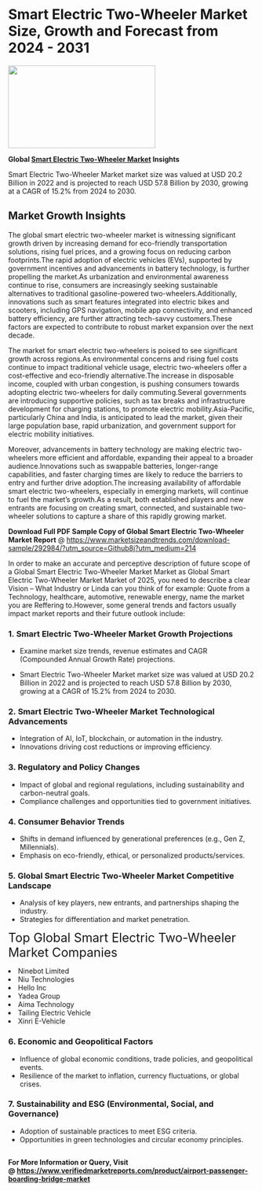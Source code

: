 <H1>Smart Electric Two-Wheeler Market Size, Growth and Forecast from 2024 - 2031</H1><img class="aligncenter size-medium wp-image-584254" src="https://thirdeyenews.in/wp-content/uploads/2024/09/Global-Market-Research-300x168.jpeg" alt="" width="300" height="168" /><p><strong>Global&nbsp;<a href="https://www.marketsizeandtrends.com/download-sample/292984/?utm_source=Github8j?utm_medium=214">Smart Electric Two-Wheeler Market</a> Insights</strong></p><p>Smart Electric Two-Wheeler Market market size was valued at USD 20.2 Billion in 2022 and is projected to reach USD 57.8 Billion by 2030, growing at a CAGR of 15.2% from 2024 to 2030.</p><p><h2>Market Growth Insights</h2> <p>The global smart electric two-wheeler market is witnessing significant growth driven by increasing demand for eco-friendly transportation solutions, rising fuel prices, and a growing focus on reducing carbon footprints.The rapid adoption of electric vehicles (EVs), supported by government incentives and advancements in battery technology, is further propelling the market.As urbanization and environmental awareness continue to rise, consumers are increasingly seeking sustainable alternatives to traditional gasoline-powered two-wheelers.Additionally, innovations such as smart features integrated into electric bikes and scooters, including GPS navigation, mobile app connectivity, and enhanced battery efficiency, are further attracting tech-savvy customers.These factors are expected to contribute to robust market expansion over the next decade.</p> <p>The market for smart electric two-wheelers is poised to see significant growth across regions.As environmental concerns and rising fuel costs continue to impact traditional vehicle usage, electric two-wheelers offer a cost-effective and eco-friendly alternative.The increase in disposable income, coupled with urban congestion, is pushing consumers towards adopting electric two-wheelers for daily commuting.Several governments are introducing supportive policies, such as tax breaks and infrastructure development for charging stations, to promote electric mobility.Asia-Pacific, particularly China and India, is anticipated to lead the market, given their large population base, rapid urbanization, and government support for electric mobility initiatives.</p> <p>Moreover, advancements in battery technology are making electric two-wheelers more efficient and affordable, expanding their appeal to a broader audience.Innovations such as swappable batteries, longer-range capabilities, and faster charging times are likely to reduce the barriers to entry and further drive adoption.The increasing availability of affordable smart electric two-wheelers, especially in emerging markets, will continue to fuel the market’s growth.As a result, both established players and new entrants are focusing on creating smart, connected, and sustainable two-wheeler solutions to capture a share of this rapidly growing market.</p> <p><span class=""><strong>Download Full PDF Sample Copy of Global Smart Electric Two-Wheeler Market Report</strong> @ <a href="https://www.marketsizeandtrends.com/download-sample/292984/?utm_source=Github8j?utm_medium=214" target="_blank">https://www.marketsizeandtrends.com/download-sample/292984/?utm_source=Github8j?utm_medium=214</a></span></p><p>In order to make an accurate and perceptive description of future scope of a Global&nbsp;Smart Electric Two-Wheeler Market Market as Global&nbsp;Smart Electric Two-Wheeler Market Market of 2025, you need to describe a clear Vision &ndash; What Industry or Linda can you think of for example: Quote from a Technology, healthcare, automotive, renewable energy, name the market you are Reffering to.However, some general trends and factors usually impact market reports and their future outlook include:</p><h3>1.&nbsp;<strong>Smart Electric Two-Wheeler Market Growth Projections</strong></h3><ul><li>Examine market size trends, revenue estimates and CAGR (Compounded Annual Growth Rate) projections.</li><li><p>Smart Electric Two-Wheeler Market market size was valued at USD 20.2 Billion in 2022 and is projected to reach USD 57.8 Billion by 2030, growing at a CAGR of 15.2% from 2024 to 2030.</p></li></ul><h3>2.&nbsp;<strong>Smart Electric Two-Wheeler Market Technological Advancements</strong></h3><ul><li>Integration of AI, IoT, blockchain, or automation in the industry.</li><li>Innovations driving cost reductions or improving efficiency.</li></ul><h3>3.&nbsp;<strong>Regulatory and Policy Changes</strong></h3><ul><li>Impact of global and regional regulations, including sustainability and carbon-neutral goals.</li><li>Compliance challenges and opportunities tied to government initiatives.</li></ul><h3>4.&nbsp;<strong>Consumer Behavior Trends</strong></h3><ul><li>Shifts in demand influenced by generational preferences (e.g., Gen Z, Millennials).</li><li>Emphasis on eco-friendly, ethical, or personalized products/services.</li></ul><h3>5.&nbsp;<strong>Global Smart Electric Two-Wheeler Market Competitive Landscape</strong></h3><ul><li>Analysis of key players, new entrants, and partnerships shaping the industry.</li><li>Strategies for differentiation and market penetration.</li></ul><p data-pm-slice="1 1 []"><span style="color: inherit; font-family: inherit; font-size: 25px;">Top Global Smart Electric Two-Wheeler Market Companies</span></p><div class="" data-test-id=""><p><li>Ninebot Limited</li><li> Niu Technologies</li><li> Hello Inc</li><li> Yadea Group</li><li> Aima Technology</li><li> Tailing Electric Vehicle</li><li> Xinri E-Vehicle</li></p></div><h3>6.&nbsp;<strong>Economic and Geopolitical Factors</strong></h3><ul><li>Influence of global economic conditions, trade policies, and geopolitical events.</li><li>Resilience of the market to inflation, currency fluctuations, or global crises.</li></ul><h3>7.&nbsp;<strong>Sustainability and ESG (Environmental, Social, and Governance)</strong></h3><ul><li>Adoption of sustainable practices to meet ESG criteria.</li><li>Opportunities in green technologies and circular economy principles.</li></ul><h2><strong style="font-size: 14px;">For More Information or Query, Visit @&nbsp;</strong><a style="background-color: #ffffff; font-size: 14px;" href="https://www.marketsizeandtrends.com/report/smart-electric-two-wheeler-market/" target="_blank">https://www.verifiedmarketreports.com/product/airport-passenger-boarding-bridge-market</a></h2>